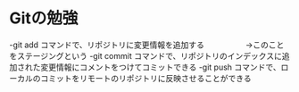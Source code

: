 # Gitの勉強
-git add コマンドで、リポジトリに変更情報を追加する
　　　　　→このことをステージングという
-git commit コマンドで、リポジトリのインデックスに追加された変更情報にコメントをつけてコミットできる
-git push コマンドで、ローカルのコミットをリモートのリポジトリに反映させることができる
